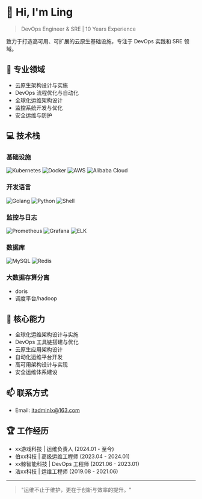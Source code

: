 # 👋 Hi, I'm Ling

> DevOps Engineer & SRE | 10 Years Experience

致力于打造高可用、可扩展的云原生基础设施，专注于 DevOps 实践和 SRE 领域。

## 🎯 专业领域

- 云原生架构设计与实施
- DevOps 流程优化与自动化
- 全球化运维架构设计
- 监控系统开发与优化
- 安全运维与防护

## 💻 技术栈

### 基础设施
![Kubernetes](https://img.shields.io/badge/-Kubernetes-326CE5?style=flat-square&logo=kubernetes&logoColor=white)
![Docker](https://img.shields.io/badge/-Docker-2496ED?style=flat-square&logo=docker&logoColor=white)
![AWS](https://img.shields.io/badge/-AWS-232F3E?style=flat-square&logo=amazon-aws&logoColor=white)
![Alibaba Cloud](https://img.shields.io/badge/-Alibaba%20Cloud-FF6A00?style=flat-square&logo=alibaba-cloud&logoColor=white)

### 开发语言
![Golang](https://img.shields.io/badge/-Golang-00ADD8?style=flat-square&logo=go&logoColor=white)
![Python](https://img.shields.io/badge/-Python-3776AB?style=flat-square&logo=python&logoColor=white)
![Shell](https://img.shields.io/badge/-Shell-4EAA25?style=flat-square&logo=gnu-bash&logoColor=white)

### 监控与日志
![Prometheus](https://img.shields.io/badge/-Prometheus-E6522C?style=flat-square&logo=prometheus&logoColor=white)
![Grafana](https://img.shields.io/badge/-Grafana-F46800?style=flat-square&logo=grafana&logoColor=white)
![ELK](https://img.shields.io/badge/-ELK-005571?style=flat-square&logo=elastic&logoColor=white)

### 数据库
![MySQL](https://img.shields.io/badge/-MySQL-4479A1?style=flat-square&logo=mysql&logoColor=white)
![Redis](https://img.shields.io/badge/-Redis-DC382D?style=flat-square&logo=redis&logoColor=white)

### 大数据存算分离
- doris
- 调度平台/hadoop

  
## 🌟 核心能力

- 全球化运维架构设计与实施
- DevOps 工具链搭建与优化
- 云原生应用架构设计
- 自动化运维平台开发
- 高可用架构设计与实现
- 安全运维体系建设

## 📫 联系方式

- Email: itadminlx@163.com

## 🏆 工作经历

- xx游戏科技 | 运维负责人 (2024.01 - 至今)
- 伯xx科技 | 高级运维工程师 (2023.04 - 2024.01)
- xx鲸智能科技 | DevOps 工程师 (2021.06 - 2023.01)
- 浩xx科技 | 运维工程师 (2019.08 - 2021.06)

---

> "运维不止于维护，更在于创新与效率的提升。"
